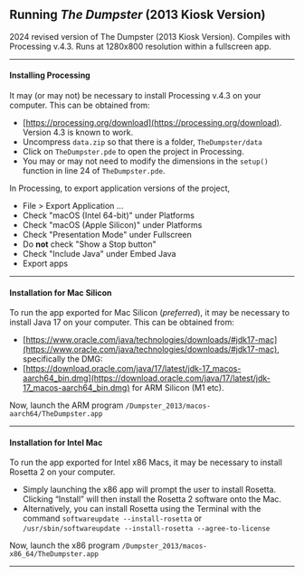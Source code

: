 ## Running *The Dumpster* (2013 Kiosk Version)

2024 revised version of The Dumpster (2013 Kiosk Version). Compiles with Processing v.4.3. Runs at 1280x800 resolution within a fullscreen app.

---

#### Installing Processing

It may (or may not) be necessary to install Processing v.4.3 on your computer. This can be obtained from: 

* [https://processing.org/download](https://processing.org/download). Version 4.3 is known to work. 
* Uncompress `data.zip` so that there is a folder, `TheDumpster/data`
* Click on `TheDumpster.pde` to open the project in Processing. 
* You may or may not need to modify the dimensions in the `setup()` function in line 24 of `TheDumpster.pde`. 


In Processing, to export application versions of the project, 

* File > Export Application ...
* Check "macOS (Intel 64-bit)" under Platforms
* Check "macOS (Apple Silicon)" under Platforms
* Check "Presentation Mode" under Fullscreen
* Do **not** check "Show a Stop button"
* Check "Include Java" under Embed Java
* Export apps

---

#### Installation for Mac Silicon

To run the app exported for Mac Silicon (*preferred*), it may be necessary to install Java 17 on your computer. This can be obtained from:

* [https://www.oracle.com/java/technologies/downloads/#jdk17-mac](https://www.oracle.com/java/technologies/downloads/#jdk17-mac), specifically the DMG:
* [https://download.oracle.com/java/17/latest/jdk-17_macos-aarch64_bin.dmg](https://download.oracle.com/java/17/latest/jdk-17_macos-aarch64_bin.dmg) for ARM Silicon (M1 etc).

Now, launch the ARM program `/Dumpster_2013/macos-aarch64/TheDumpster.app`

---

#### Installation for Intel Mac

To run the app exported for Intel x86 Macs, it may be necessary to install Rosetta 2 on your computer. 

* Simply launching the x86 app will prompt the user to install Rosetta. Clicking “Install” will then install the Rosetta 2 software onto the Mac.
* Alternatively, you can install Rosetta using the Terminal with the command `softwareupdate --install-rosetta` or `/usr/sbin/softwareupdate --install-rosetta --agree-to-license`

Now, launch the x86 program `/Dumpster_2013/macos-x86_64/TheDumpster.app`

---